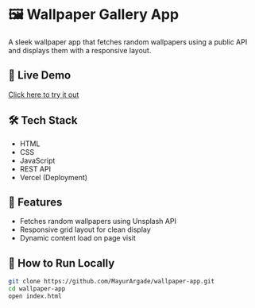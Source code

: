 # 🖼️ Wallpaper Gallery App

A sleek wallpaper app that fetches random wallpapers using a public API and displays them with a responsive layout.

## 🔗 Live Demo  
[Click here to try it out](https://wallpaper-app-dun.vercel.app/)

## 🛠️ Tech Stack
- HTML
- CSS
- JavaScript
- REST API
- Vercel (Deployment)

## 📌 Features
- Fetches random wallpapers using Unsplash API
- Responsive grid layout for clean display
- Dynamic content load on page visit

## 🚀 How to Run Locally
```bash
git clone https://github.com/MayurArgade/wallpaper-app.git
cd wallpaper-app
open index.html
